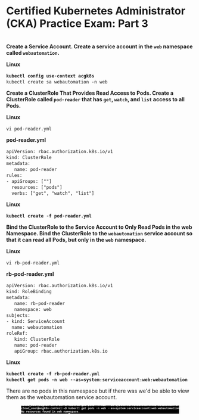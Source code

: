# Certified Kubernetes Administrator (CKA) Practice Exam: Part 3

\
**Create a Service Account. Create a service account in the `web` namespace called `webautomation`.**

**Linux**

<pre><code><strong>kubectl config use-context acgk8s
</strong>kubectl create sa webautomation -n web
</code></pre>





**Create a ClusterRole That Provides Read Access to Pods. Create a ClusterRole called `pod-reader` that has `get`, `watch`, and `list` access to all Pods.**

**Linux**

```
vi pod-reader.yml
```

**pod-reader.yml**

```
apiVersion: rbac.authorization.k8s.io/v1
kind: ClusterRole
metadata:
   name: pod-reader
rules:
- apiGroups: [""]
  resources: ["pods"]
  verbs: ["get", "watch", "list"]   
```

**Linux**

<pre><code><strong>kubectl create -f pod-reader.yml
</strong></code></pre>



**Bind the ClusterRole to the Service Account to Only Read Pods in the web Namespace. Bind the ClusterRole to the `webautomation` service account so that it can read all Pods, but only in the `web` namespace.**

**Linux**

```
vi rb-pod-reader.yml
```

**rb-pod-reader.yml**

```
apiVersion: rbac.authorization.k8s.io/v1
kind: RoleBinding
metadata:
   name: rb-pod-reader
   namespace: web
subjects:
- kind: ServiceAccount
  name: webautomation    
roleRef:
   kind: ClusterRole
   name: pod-reader
   apiGroup: rbac.authorization.k8s.io   
```

**Linux**

<pre><code><strong>kubectl create -f rb-pod-reader.yml
</strong><strong>kubectl get pods -n web --as=system:serviceaccount:web:webautomation
</strong></code></pre>

There are no pods in this namespace but if there was we'd be able to view them as the webautomation service account.

<figure><img src="../../../.gitbook/assets/image (1).png" alt=""><figcaption></figcaption></figure>

